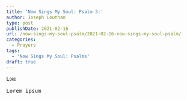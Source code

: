 ```yaml
---
title: 'Now Sings My Soul: Psalm 3:'
author: Joseph Louthan
type: post
publishDate: 2021-02-16
url: /now-sings-my-soul-psalm/2021-02-16-now-sings-my-soul-psalm/
categories:
  - Prayers
tags:
  - 'Now Sings My Soul: Psalms'
draft: true
---
```

<pre>
<div style="font-variant: small-caps;">Lord</div>
Lorem ipsum
</pre>
